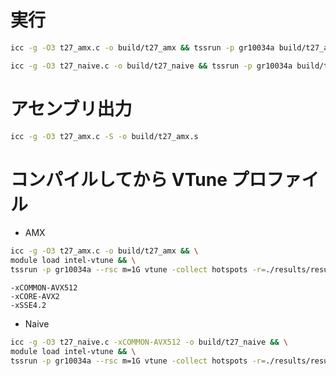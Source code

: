 # 実行

```sh
icc -g -O3 t27_amx.c -o build/t27_amx && tssrun -p gr10034a build/t27_amx
```

```sh
icc -g -O3 t27_naive.c -o build/t27_naive && tssrun -p gr10034a build/t27_naive
```

# アセンブリ出力

```sh
icc -g -O3 t27_amx.c -S -o build/t27_amx.s
```

# コンパイルしてから VTune プロファイル

- AMX
```sh
icc -g -O3 t27_amx.c -o build/t27_amx && \
module load intel-vtune && \
tssrun -p gr10034a --rsc m=1G vtune -collect hotspots -r=./results/result_amx build/t27_amx
```

```
-xCOMMON-AVX512
-xCORE-AVX2
-xSSE4.2
```

- Naive
```sh
icc -g -O3 t27_naive.c -xCOMMON-AVX512 -o build/t27_naive && \
module load intel-vtune && \
tssrun -p gr10034a --rsc m=1G vtune -collect hotspots -r=./results/result_naive build/t27_naive
```
